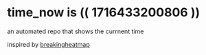 # time_now is (( 1716433200806 ))

an automated repo that shows the currnent time

inspired by [breakingheatmap](https://github.com/breakingheatmap/breakingheatmap)